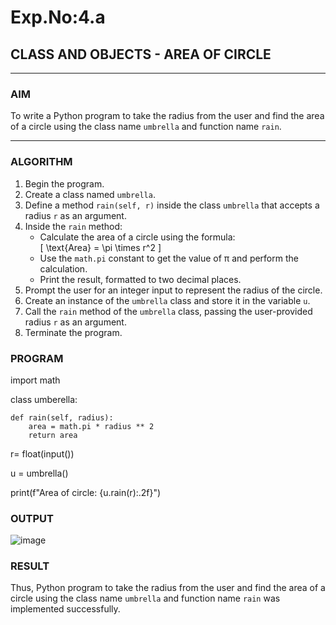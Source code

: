 # Exp.No:4.a
## CLASS AND OBJECTS - AREA OF CIRCLE

---

### AIM  
To write a Python program to take the radius from the user and find the area of a circle using the class name `umbrella` and function name `rain`.

---

### ALGORITHM

1. Begin the program.  
2. Create a class named `umbrella`.  
3. Define a method `rain(self, r)` inside the class `umbrella` that accepts a radius `r` as an argument.  
4. Inside the `rain` method:  
   - Calculate the area of a circle using the formula:  
     \[ \text{Area} = \pi \times r^2 \]  
   - Use the `math.pi` constant to get the value of π and perform the calculation.  
   - Print the result, formatted to two decimal places.  
5. Prompt the user for an integer input to represent the radius of the circle.  
6. Create an instance of the `umbrella` class and store it in the variable `u`.  
7. Call the `rain` method of the `umbrella` class, passing the user-provided radius `r` as an argument.  
8. Terminate the program.


### PROGRAM

import math  

class umberella: 

    def rain(self, radius):
        area = math.pi * radius ** 2  
        return area 
        
r= float(input())

u = umbrella()

print(f"Area of circle: {u.rain(r):.2f}")

### OUTPUT

![image](https://github.com/user-attachments/assets/56b14187-1791-4790-a024-618a3b09b9cb)


### RESULT
Thus, Python program to take the radius from the user and find the area of a circle using the class name `umbrella` and function name `rain` was implemented successfully.




